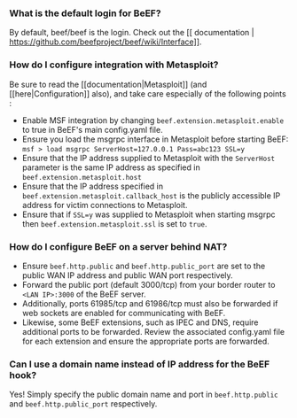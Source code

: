 ### What is the default login for BeEF?
By default, beef/beef is the login. Check out the [[ documentation | https://github.com/beefproject/beef/wiki/Interface]].


### How do I configure integration with Metasploit?

Be sure to read the [[documentation|Metasploit]] (and [[here|Configuration]] also), and take care especially of the following points :

* Enable MSF integration by changing `beef.extension.metasploit.enable` to true in BeEF's main config.yaml file.
* Ensure you load the msgrpc interface in Metasploit before starting BeEF: `msf > load msgrpc ServerHost=127.0.0.1 Pass=abc123 SSL=y`
* Ensure that the IP address supplied to Metasploit with the `ServerHost` parameter is the same IP address as specified in `beef.extension.metasploit.host`
* Ensure that the IP address specified in `beef.extension.metasploit.callback_host` is the publicly accessible IP address for victim connections to Metasploit.
* Ensure that if `SSL=y` was supplied to Metasploit when starting msgrpc then `beef.extension.metasploit.ssl` is set to `true`.


### How do I configure BeEF on a server behind NAT?
* Ensure `beef.http.public` and `beef.http.public_port` are set to the public WAN IP address and public WAN port respectively.
* Forward the public port (default 3000/tcp) from your border router to `<LAN IP>:3000` of the BeEF server.
* Additionally, ports 61985/tcp and 61986/tcp must also be forwarded if web sockets are enabled for communicating with BeEF.
* Likewise, some BeEF extensions, such as IPEC and DNS, require additional ports to be forwarded. Review the associated config.yaml file for each extension and ensure the appropriate ports are forwarded.


### Can I use a domain name instead of IP address for the BeEF hook?

Yes! Simply specify the public domain name and port in `beef.http.public` and `beef.http.public_port` respectively.
